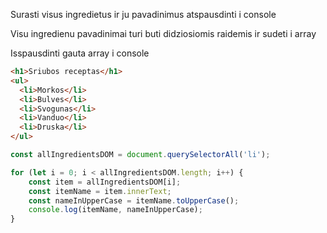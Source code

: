 Surasti visus ingredietus ir ju pavadinimus atspausdinti i console

Visu ingredienu pavadinimai turi buti didziosiomis raidemis ir sudeti i array

Isspausdinti gauta array i console

```html
<h1>Sriubos receptas</h1>
<ul>
  <li>Morkos</li>
  <li>Bulves</li>
  <li>Svogunas</li>
  <li>Vanduo</li>
  <li>Druska</li>
</ul>
```
```js
const allIngredientsDOM = document.querySelectorAll('li');

for (let i = 0; i < allIngredientsDOM.length; i++) {
    const item = allIngredientsDOM[i];
    const itemName = item.innerText;
    const nameInUpperCase = itemName.toUpperCase();
    console.log(itemName, nameInUpperCase);
}
```